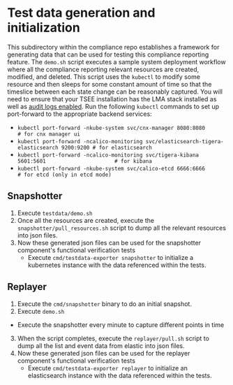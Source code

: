 # Test data generation and initialization

This subdirectory within the compliance repo establishes a framework for generating data that can be used for testing this compliance reporting feature.
The `demo.sh` script executes a sample system deployment workflow where all the compliance reporting relevant resources are created, modified, and deleted.
This script uses the `kubectl` to modify some resource and then sleeps for some constant amount of time so that the timeslice between each state change can be reasonably captured.
You will need to ensure that your TSEE installation has the LMA stack installed as well as [audit logs enabled](https://docs.tigera.io/v2.3/usage/logs/elastic/ee-audit).
Run the following `kubectl` commands to set up port-forward to the appropriate backend services:
- `kubectl port-forward -nkube-system svc/cnx-manager 8080:8080                              # for cnx manager ui`
- `kubectl port-forward -ncalico-monitoring svc/elasticsearch-tigera-elasticsearch 9200:9200 # for elasticsearch`
- `kubectl port-forward -ncalico-monitoring svc/tigera-kibana 5601:5601                      # for kibana`
- `kubectl port-forward -nkube-system svc/calico-etcd 6666:6666                              # for etcd (only in etcd mode)`

## Snapshotter
1. Execute `testdata/demo.sh`
2. Once all the resources are created, execute the `snapshotter/pull_resources.sh` script to dump all the relevant resources into json files.
3. Now these generated json files can be used for the snapshotter component's functional verification tests
	- Execute `cmd/testdata-exporter snapshotter` to initialize a kubernetes instance with the data referenced within the tests.

## Replayer
1. Execute the `cmd/snapshotter` binary to do an initial snapshot.
2. Execute `demo.sh`
  - Execute the snapshotter every minute to capture different points in time
3. When the script completes, execute the `replayer/pull.sh` script to dump all the list and event data from elastic into json files.
4. Now these generated json files can be used for the replayer component's functional verification tests
	- Execute `cmd/testdata-exporter replayer` to initialize an elasticsearch instance with the data referenced within the tests.
